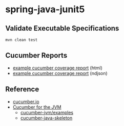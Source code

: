 # spring-java-junit5

## Validate Executable Specifications

`mvn clean test`

## Cucumber Reports
- [example cucumber coverage report](./example/cucumber/results.html) (html)
- [example cucumber coverage report](./example/cucumber/results.ndjson) (ndjson)

## Reference

- [cucumber.io](https://cucumber.io/)
- [Cucumber for the JVM](https://github.com/cucumber/cucumber-jvm)
  - [cucumber-jvm/examples](https://github.com/cucumber/cucumber-jvm/tree/main/examples)
  - [cucumber-java-skeleton](https://github.com/cucumber/cucumber-java-skeleton)
